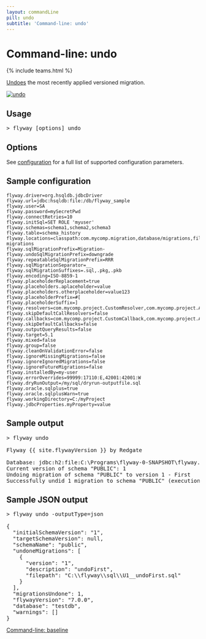 ```yaml
---
layout: commandLine
pill: undo
subtitle: 'Command-line: undo'
---
```

# Command-line: undo
{% include teams.html %}

[Undoes](/documentation/command/undo) the most recently applied versioned migration.

<a href="/documentation/command/undo"><img src="/assets/balsamiq/command-undo.png" alt="undo"></a>

## Usage

<pre class="console"><span>&gt;</span> flyway [options] undo</pre>

## Options

See [configuration](/documentation/configuration/configuration) for a full list of supported configuration parameters.

## Sample configuration

```properties
flyway.driver=org.hsqldb.jdbcDriver
flyway.url=jdbc:hsqldb:file:/db/flyway_sample
flyway.user=SA
flyway.password=mySecretPwd
flyway.connectRetries=10
flyway.initSql=SET ROLE 'myuser'
flyway.schemas=schema1,schema2,schema3
flyway.table=schema_history
flyway.locations=classpath:com.mycomp.migration,database/migrations,filesystem:/sql-migrations
flyway.sqlMigrationPrefix=Migration-
flyway.undoSqlMigrationPrefix=downgrade
flyway.repeatableSqlMigrationPrefix=RRR
flyway.sqlMigrationSeparator=__
flyway.sqlMigrationSuffixes=.sql,.pkg,.pkb
flyway.encoding=ISO-8859-1
flyway.placeholderReplacement=true
flyway.placeholders.aplaceholder=value
flyway.placeholders.otherplaceholder=value123
flyway.placeholderPrefix=#[
flyway.placeholderSuffix=]
flyway.resolvers=com.mycomp.project.CustomResolver,com.mycomp.project.AnotherResolver
flyway.skipDefaultCallResolvers=false
flyway.callbacks=com.mycomp.project.CustomCallback,com.mycomp.project.AnotherCallback
flyway.skipDefaultCallbacks=false
flyway.outputQueryResults=false
flyway.target=5.1
flyway.mixed=false
flyway.group=false
flyway.cleanOnValidationError=false
flyway.ignoreMissingMigrations=false
flyway.ignoreIgnoredMigrations=false
flyway.ignoreFutureMigrations=false
flyway.installedBy=my-user
flyway.errorOverrides=99999:17110:E,42001:42001:W
flyway.dryRunOutput=/my/sql/dryrun-outputfile.sql
flyway.oracle.sqlplus=true
flyway.oracle.sqlplusWarn=true
flyway.workingDirectory=C:/myProject
flyway.jdbcProperties.myProperty=value
```

## Sample output

<pre class="console">&gt; flyway undo

Flyway {{ site.flywayVersion }} by Redgate

Database: jdbc:h2:file:C:\Programs\flyway-0-SNAPSHOT\flyway.db (H2 1.3)
Current version of schema "PUBLIC": 1
Undoing migration of schema "PUBLIC" to version 1 - First
Successfully undid 1 migration to schema "PUBLIC" (execution time 00:00.024s).</pre>

## Sample JSON output

<pre class="console">&gt; flyway undo -outputType=json

{
  "initialSchemaVersion": "1",
  "targetSchemaVersion": null,
  "schemaName": "public",
  "undoneMigrations": [
    {
      "version": "1",
      "description": "undoFirst",
      "filepath": "C:\\flyway\\sql\\U1__undoFirst.sql"
    }
  ],
  "migrationsUndone": 1,
  "flywayVersion": "7.0.0",
  "database": "testdb",
  "warnings": []
}</pre>

<p class="next-steps">
    <a class="btn btn-primary" href="/documentation/usage/commandline/baseline">Command-line: baseline <i class="fa fa-arrow-right"></i></a>
</p>